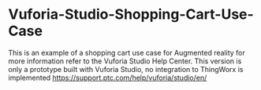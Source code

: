 # Vuforia-Studio-Shopping-Cart-Use-Case

This is an example of a shopping cart use case for Augmented reality for more information refer to the Vuforia Studio Help Center.
This version is only a prototype built with Vuforia Studio, no integration to ThingWorx is implemented
https://support.ptc.com/help/vuforia/studio/en/
